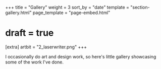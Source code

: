 +++
title = "Gallery"
weight = 3
sort_by = "date"
template = "section-gallery.html"
page_template = "page-embed.html"

# draft = true

[extra]
artbit = "2_laserwriter.png"
+++

I occasionally do art and design work, so here's little gallery showcasing some of the work I've done.
